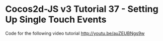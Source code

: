 Cocos2d-JS v3 Tutorial 37 - Setting Up Single Touch Events
==========================================================

Code for the following video tutorial http://youtu.be/auZEUBNgs9w

